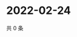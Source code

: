 # 2022-02-24

共 0 条

<!-- BEGIN WEIBO -->
<!-- 最后更新时间 Thu Feb 24 2022 05:08:50 GMT+0800 (China Standard Time) -->

<!-- END WEIBO -->
